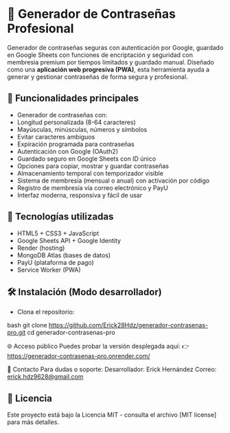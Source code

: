 # 🔐 Generador de Contraseñas Profesional

Generador de contraseñas seguras con autenticación por Google, guardado en Google Sheets con funciones de encriptación y seguridad con membresia premium por tiempos limitados y guardado manual. Diseñado como una **aplicación web progresiva (PWA)**, esta herramienta ayuda a generar y gestionar contraseñas de forma segura y profesional.

## 🚀 Funcionalidades principales


- Generador de contraseñas con:
- Longitud personalizada (8-64 caracteres)
- Mayúsculas, minúsculas, números y símbolos
- Evitar caracteres ambiguos
- Expiración programada para contraseñas
- Autenticación con Google (OAuth2)
- Guardado seguro en Google Sheets con ID único
- Opciones para copiar, mostrar y guardar contraseñas
- Almacenamiento temporal con temporizador visible
- Sistema de membresía (mensual o anual) con activación por código
- Registro de membresía vía correo electrónico y PayU
- Interfaz moderna, responsiva y fácil de usar

## 🧩 Tecnologías utilizadas

- HTML5 + CSS3 + JavaScript
- Google Sheets API + Google Identity
- Render (hosting)
- MongoDB Atlas (bases de datos)
- PayU (plataforma de pago)
- Service Worker (PWA)

## 🛠️ Instalación (Modo desarrollador)

- Clona el repositorio:

bash
git clone https://github.com/Erick28Hdz/generador-contrasenas-pro.git
cd generador-contrasenas-pro

🌐 Acceso público
Puedes probar la versión desplegada aquí:
👉 https://generador-contrasenas-pro.onrender.com/

📧 Contacto
Para dudas o soporte:
Desarrollador: Erick Hernández
Correo: erick.hdz9628@gmail.com

## 📄 Licencia

Este proyecto está bajo la Licencia MIT - consulta el archivo [MIT license] para más detalles.